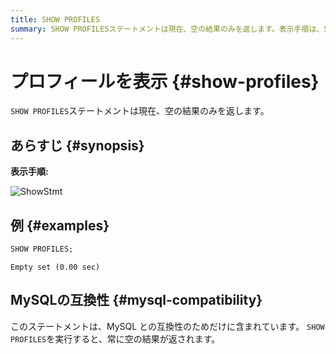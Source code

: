 ```yaml
---
title: SHOW PROFILES
summary: SHOW PROFILESステートメントは現在、空の結果のみを返します。表示手順は、SHOW PROFILESを実行するだけです。このステートメントはMySQLとの互換性のために含まれており、常に空の結果が返されます。
---
```


# プロフィールを表示 {#show-profiles}

`SHOW PROFILES`ステートメントは現在、空の結果のみを返します。

## あらすじ {#synopsis}

**表示手順:**

![ShowStmt](/media/sqlgram/ShowStmt.png)

## 例 {#examples}

```sql
SHOW PROFILES;
```

    Empty set (0.00 sec)

## MySQLの互換性 {#mysql-compatibility}

このステートメントは、MySQL との互換性のためだけに含まれています。 `SHOW PROFILES`を実行すると、常に空の結果が返されます。
